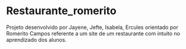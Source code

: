 # Restaurante_romerito
Projeto desenvolvido por Jayene, Jefte, Isabela, Ercules orientado por Romerito Campos referente a um site de um restaurante com intuito no aprendizado dos alunos.

